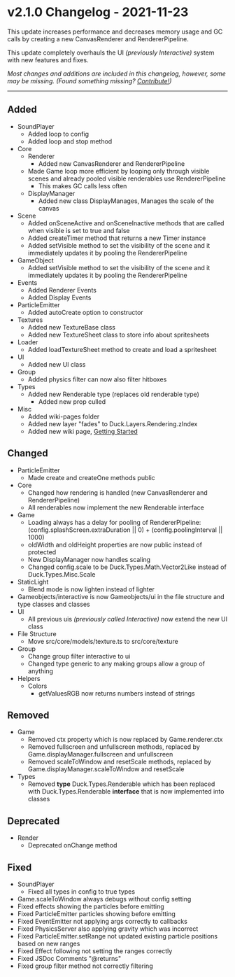 # v2.1.0 Changelog - 2021-11-23

This update increases performance and decreases memory usage and GC calls by creating a new CanvasRenderer and RendererPipeline.

This update completely overhauls the UI *(previously Interactive)* system with new features and fixes.

*Most changes and additions are included in this changelog, however, some may be missing.*
*(Found something missing? [Contribute!](README.md#developers-guide))*

------------------------------------------------------------------------------------------------------

## Added

- SoundPlayer
  - Added loop to config
  - Added loop and stop method
- Core
  - Renderer
    - Added new CanvasRenderer and RendererPipeline
  - Made Game loop more efficient by looping only through visible scenes and already pooled visible renderables use RendererPipeline
    - This makes GC calls less often
  - DisplayManager
    - Added new class DisplayManages, Manages the scale of the canvas
- Scene
  - Added onSceneActive and onSceneInactive methods that are called when visible is set to true and false
  - Added createTimer method that returns a new Timer instance
  - Added setVisible method to set the visibility of the scene and it immediately updates it by pooling the RendererPipeline
- GameObject
  - Added setVisible method to set the visibility of the scene and it immediately updates it by pooling the RendererPipeline
- Events
  - Added Renderer Events
  - Added Display Events
- ParticleEmitter
  - Added autoCreate option to constructor
- Textures
  - Added new TextureBase class
  - Added new TextureSheet class to store info about spritesheets
- Loader
  - Added loadTextureSheet method to create and load a spritesheet
- UI
  - Added new UI class
- Group
  - Added physics filter can now also filter hitboxes
- Types
  - Added new Renderable type (replaces old renderable type)
    - Added new prop culled
- Misc
  - Added wiki-pages folder
  - Added new layer "fades" to Duck.Layers.Rendering.zIndex
  - Added new wiki page, [Getting Started](https://github.com/ksplatdev/DuckEngine/wiki/Getting-Started)

## Changed

- ParticleEmitter
  - Made create and createOne methods public
- Core
  - Changed how rendering is handled (new CanvasRenderer and RendererPipeline)
  - All renderables now implement the new Renderable interface
- Game
  - Loading always has a delay for pooling of RendererPipeline: (config.splashScreen.extraDuration || 0) + (config.poolingInterval || 1000)
  - oldWidth and oldHeight properties are now public instead of protected
  - New DisplayManager now handles scaling
  - Changed config.scale to be Duck.Types.Math.Vector2Like instead of Duck.Types.Misc.Scale
- StaticLight
  - Blend mode is now lighten instead of lighter
- Gameobjects/interactive is now Gameobjects/ui in the file structure and type classes and classes
- UI
  - All previous uis *(previously called Interactive)* now extend the new UI class
- File Structure
  - Move src/core/models/texture.ts to src/core/texture
- Group
  - Change group filter interactive to ui
  - Changed type generic to any making groups allow a group of anything
- Helpers
  - Colors
    - getValuesRGB now returns numbers instead of strings

## Removed

- Game
  - Removed ctx property which is now replaced by Game.renderer.ctx
  - Removed fullscreen and unfullscreen methods, replaced by Game.displayManager.fullscreen and unfullscreen
  - Removed scaleToWindow and resetScale methods, replaced by Game.displayManager.scaleToWindow and resetScale
- Types
  - Removed **type** Duck.Types.Renderable which has been replaced with Duck.Types.Renderable **interface** that is now implemented into classes

## Deprecated

- Render
  - Deprecated onChange method

## Fixed

- SoundPlayer
  - Fixed all types in config to true types
- Game.scaleToWindow always debugs without config setting
- Fixed effects showing the particles before emitting
- Fixed ParticleEmitter particles showing before emitting
- Fixed EventEmitter not applying args correctly to callbacks
- Fixed PhysicsServer also applying gravity which was incorrect
- Fixed ParticleEmitter.setRange not updated existing particle positions based on new ranges
- Fixed Effect following not setting the ranges correctly
- Fixed JSDoc Comments "@returns"
- Fixed group filter method not correctly filtering
